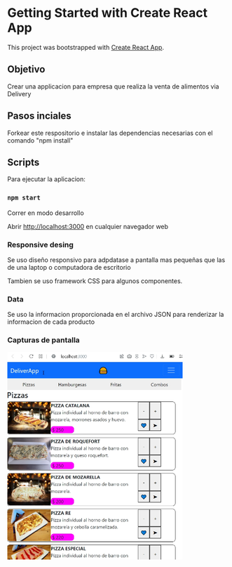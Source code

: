 # Getting Started with Create React App

This project was bootstrapped with [Create React App](https://github.com/facebook/create-react-app).

## Objetivo

Crear una applicacion para empresa que realiza la venta de alimentos via Delivery

## Pasos inciales

Forkear este respositorio e instalar las dependencias necesarias con el comando "npm install"

## Scripts

Para ejecutar la aplicacion:

### `npm start`

Correr en modo desarrollo

Abrir [http://localhost:3000](http://localhost:3000) en cualquier navegador web

### Responsive desing

Se uso diseño responsivo para adpdatase a pantalla mas pequeñas que las de una laptop o computadora de escritorio

Tambien se uso framework CSS para algunos componentes.

### Data

Se uso la informacion proporcionada en el archivo JSON para renderizar la informacion de cada producto

### Capturas de pantalla

<p align="left">
  <img width="400" src="./deliverApp.jpg" />
</p>
